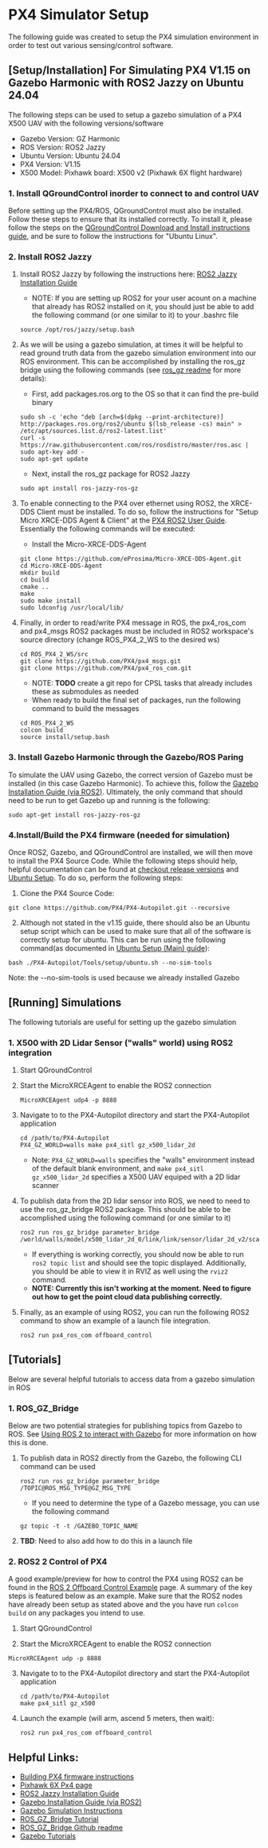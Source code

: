 # PX4 Simulator Setup

The following guide was created to setup the PX4 simulation environment in order to test out various sensing/control software.

## [Setup/Installation] For Simulating PX4 V1.15 on Gazebo Harmonic with ROS2 Jazzy on Ubuntu 24.04

The following steps can be used to setup a gazebo simulation of a PX4 X500 UAV with the following versions/software

- Gazebo Version: GZ Harmonic
- ROS Version: ROS2 Jazzy
- Ubuntu Version: Ubuntu 24.04
- PX4 Version: V1.15
- X500 Model: Pixhawk board: X500 v2 (Pixhawk 6X flight hardware)

### 1. Install QGroundControl inorder to connect to and control UAV

Before setting up the PX4/ROS, QGroundControl must also be installed. Follow these steps to ensure that its installed correctly. To install it, please follow the steps on the [QGroundControl Download and Install instructions guide](https://docs.qgroundcontrol.com/master/en/qgc-user-guide/getting_started/download_and_install.html), and be sure to follow the instructions for "Ubuntu Linux".

### 2. Install ROS2 Jazzy
1. Install ROS2 Jazzy by following the instructions here: [ROS2 Jazzy Installation Guide](https://docs.ros.org/en/jazzy/Installation/Ubuntu-Install-Debs.html)
    - NOTE: If you are setting up ROS2 for your user acount on a machine that already has ROS2 installed on it, you should just be able to add the following command (or one similar to it) to your .bashrc file
    ```
    source /opt/ros/jazzy/setup.bash 
    ```

2. As we will be using a gazebo simulation, at times it will be helpful to read ground truth data from the gazebo simulation environment into our ROS environment. This can be accomplished by installing the ros_gz bridge using the following commands (see [ros_gz readme](https://github.com/gazebosim/ros_gz/tree/jazzy) for more details):
    - First, add packages.ros.org to the OS so that it can find the pre-build binary
    ```
    sudo sh -c 'echo "deb [arch=$(dpkg --print-architecture)] http://packages.ros.org/ros2/ubuntu $(lsb_release -cs) main" > /etc/apt/sources.list.d/ros2-latest.list'
    curl -s https://raw.githubusercontent.com/ros/rosdistro/master/ros.asc | sudo apt-key add -
    sudo apt-get update
    ```
    - Next, install the ros_gz package for ROS2 Jazzy
    ```
    sudo apt install ros-jazzy-ros-gz
    ```

3. To enable connecting to the PX4 over ethernet using ROS2, the XRCE-DDS Client must be installed. To do so, follow the instructions for "Setup Micro XRCE-DDS Agent & Client" at the [PX4 ROS2 User Guide](https://docs.px4.io/v1.15/en/ros2/user_guide.html#setup-micro-xrce-dds-agent-client). Essentially the following commands will be executed:
    - Install the Micro-XRCE-DDS-Agent
    ```
    git clone https://github.com/eProsima/Micro-XRCE-DDS-Agent.git
    cd Micro-XRCE-DDS-Agent
    mkdir build
    cd build
    cmake ..
    make
    sudo make install
    sudo ldconfig /usr/local/lib/
    ```
4. Finally, in order to read/write PX4 message in ROS, the px4_ros_com and px4_msgs ROS2 packages must be included in ROS2 workspace's source directory (change ROS_PX4_2_WS to the desired ws)
    ```
    cd ROS_PX4_2_WS/src
    git clone https://github.com/PX4/px4_msgs.git
    git clone https://github.com/PX4/px4_ros_com.git
    ```
    - NOTE: **TODO** create a git repo for CPSL tasks that already includes these as submodules as needed
    - When ready to build the final set of packages, run the following command to build the messages
    ```
    cd ROS_PX4_2_WS
    colcon build
    source install/setup.bash
    ```

### 3. Install Gazebo Harmonic through the Gazebo/ROS Paring
To simulate the UAV using Gazebo, the correct version of Gazebo must be installed (in this case Gazebo Harmonic). To achieve this, follow the [Gazebo Installation Guide (via ROS2)](https://gazebosim.org/docs/latest/ros_installation/). Ultimately, the only command that should need to be run to get Gazebo up and running is the following:
```
sudo apt-get install ros-jazzy-ros-gz
```

### 4.Install/Build the PX4 firmware (needed for simulation)
Once ROS2, Gazebo, and QGroundControl are installed, we will then move to install the PX4 Source Code. While the following steps should help, helpful documentation can be found at [checkout release versions](https://docs.px4.io/v1.15/en/contribute/git_examples.html#get-a-specific-release) and [Ubuntu Setup](https://docs.px4.io/main/en/dev_setup/dev_env_linux_ubuntu.html). To do so, perform the following steps:
1. Clone the PX4 Source Code:
```
git clone https://github.com/PX4/PX4-Autopilot.git --recursive
```

2. Although not stated in the v1.15 guide, there should also be an Ubuntu setup script which can be used to make sure that all of the software is correctly setup for ubuntu. This can be run using the following command(as documented in [Ubuntu Setup (Main) guide](https://docs.px4.io/main/en/dev_setup/dev_env_linux_ubuntu.html)):
```
bash ./PX4-Autopilot/Tools/setup/ubuntu.sh --no-sim-tools
```

Note: the --no-sim-tools is used because we already installed Gazebo

## [Running] Simulations

The following tutorials are useful for setting up the gazebo simulation

### 1. X500 with 2D Lidar Sensor ("walls" world) using ROS2 integration

1. Start QGroundControl

2. Start the MicroXRCEAgent to enable the ROS2 connection
    ```
    MicroXRCEAgent udp4 -p 8888
    ```

3. Navigate to to the PX4-Autopilot directory and start the PX4-Autopilot application
    ```
    cd /path/to/PX4-Autopilot
    PX4_GZ_WORLD=walls make px4_sitl gz_x500_lidar_2d
    ```
    - Note: ```PX4_GZ_WORLD=walls``` specifies the "walls" environment instead of the default blank environment, and ```make px4_sitl gz_x500_lidar_2d``` specifies a X500 UAV equiped with a 2D lidar scanner


4. To publish data from the 2D lidar sensor into ROS, we need to need to use the ros_gz_bridge ROS2 package. This should be able to be accomplished using the following command (or one similar to it)
    ```
    ros2 run ros_gz_bridge parameter_bridge /world/walls/model/x500_lidar_2d_0/link/link/sensor/lidar_2d_v2/scan/points@sensor_msgs/msg/PointCloud2@gz.msgs.PointCloudPacked
    ```
    - If everything is working correctly, you should now be able to run ```ros2 topic list``` and should see the topic displayed. Additionally, you should be able to view it in RVIZ as well using the ```rviz2``` command.
    - **NOTE: Currently this isn't working at the moment. Need to figure out how to get the point cloud data publishing correctly.**

5. Finally, as an example of using ROS2, you can run the following ROS2 command to show an example of a launch file integration.
    ```
    ros2 run px4_ros_com offboard_control
    ```

## [Tutorials]

Below are several helpful tutorials to access data from a gazebo simulation in ROS

### 1. ROS_GZ_Bridge
Below are two potential strategies for publishing topics from Gazebo to ROS. See [Using ROS 2 to interact with Gazebo](https://gazebosim.org/docs/harmonic/ros2_integration/) for more information on how this is done. 
1. To publish data in ROS2 directly from the Gazebo, the following CLI command can be used
    ```
    ros2 run ros_gz_bridge parameter_bridge /TOPIC@ROS_MSG_TYPE@GZ_MSG_TYPE
    ```
    - If you need to determine the type of a Gazebo message, you can use the following command
    ```
    gz topic -t -t /GAZEBO_TOPIC_NAME
    ```

2. **TBD**: Need to also add how to do this in a launch file 

### 2. ROS2 2 Control of PX4
A good example/preview for how to control the PX4 using ROS2 can be found in the [ROS 2 Offboard Control Example](https://docs.px4.io/v1.15/en/ros2/offboard_control.html) page. A summary of the key steps is featured below as an example. Make sure that the ROS2 nodes have already been setup as stated above and the you have run ```colcon build``` on any packages you intend to use.
1. Start QGroundControl

2. Start the MicroXRCEAgent to enable the ROS2 connection
```
MicroXRCEAgent udp -p 8888
```
3. Navigate to to the PX4-Autopilot directory and start the PX4-Autopilot application
    ```
    cd /path/to/PX4-Autopilot
    make px4_sitl gz_x500
    ```
4. Launch the example (will arm, ascend 5 meters, then wait):
    ```
    ros2 run px4_ros_com offboard_control
    ```

## Helpful Links: 
- [Building PX4 firmware instructions](https://docs.px4.io/v1.15/en/dev_setup/building_px4.html#nuttx-pixhawk-based-boards)
- [Pixhawk 6X Px4 page](https://docs.px4.io/main/en/flight_controller/pixhawk6x.html)
- [ROS2 Jazzy Installation Guide](https://docs.ros.org/en/jazzy/Installation/Ubuntu-Install-Debs.html)
- [Gazebo Installation Guide (via ROS2)](https://gazebosim.org/docs/latest/ros_installation/)
- [Gazebo Simulation Instructions](https://docs.px4.io/main/en/sim_gazebo_gz/#installation-ubuntu-linux)
- [ROS_GZ_Bridge Tutorial](https://gazebosim.org/docs/harmonic/ros2_integration/)
- [ROS_GZ_Bridge Github readme](https://github.com/gazebosim/ros_gz/tree/jazzy/ros_gz_bridge)
- [Gazebo Tutorials](https://gazebosim.org/docs/harmonic/tutorials/)

